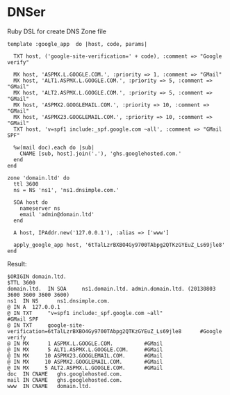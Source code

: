 DNSer
=====

Ruby DSL for create DNS Zone file

    template :google_app  do |host, code, params|
    
      TXT host, ('google-site-verification=' + code), :comment => "Google verify"
    
      MX host, 'ASPMX.L.GOOGLE.COM.', :priority => 1, :comment => "GMail"
      MX host, 'ALT1.ASPMX.L.GOOGLE.COM.', :priority => 5, :comment => "GMail"
      MX host, 'ALT2.ASPMX.L.GOOGLE.COM.', :priority => 5, :comment => "GMail"
      MX host, 'ASPMX2.GOOGLEMAIL.COM.', :priority => 10, :comment => "GMail"
      MX host, 'ASPMX23.GOOGLEMAIL.COM.', :priority => 10, :comment => "GMail"
      TXT host, 'v=spf1 include:_spf.google.com ~all', :comment => "GMail SPF"
    
      %w(mail doc).each do |sub|
    	CNAME [sub, host].join('.'), 'ghs.googlehosted.com.'
      end
    end
    
    zone 'domain.ltd' do
      ttl 3600
      ns = NS 'ns1', 'ns1.dnsimple.com.'
    
      SOA host do
    	nameserver ns
    	email 'admin@domain.ltd'
      end
    
      A host, IPAddr.new('127.0.0.1'), :alias => ['www']
    
      apply_google_app host, '6tTalLzrBXBO4Gy9700TAbpg2QTKzGYEuZ_Ls69jle8'
    end
   
Result:

    $ORIGIN domain.ltd.
    $TTL 3600
    domain.ltd.  IN SOA  	ns1.domain.ltd. admin.domain.ltd. (20130803 3600 3600 3600 3600)
    ns1  IN NS   	ns1.dnsimple.com.   
    @ IN A	127.0.0.1   
    @ IN TXT     "v=spf1 include:_spf.google.com ~all"                                  #GMail SPF
    @ IN TXT     google-site-verification=6tTalLzrBXBO4Gy9700TAbpg2QTKzGYEuZ_Ls69jle8	   #Google verify
    @ IN MX      1 ASPMX.L.GOOGLE.COM.   	    #GMail
    @ IN MX      5 ALT1.ASPMX.L.GOOGLE.COM.  	#GMail
    @ IN MX   	10 ASPMX23.GOOGLEMAIL.COM.  	#GMail
    @ IN MX   	10 ASPMX2.GOOGLEMAIL.COM.   	#GMail
    @ IN MX   	5 ALT2.ASPMX.L.GOOGLE.COM.  	#GMail
    doc  IN CNAME	ghs.googlehosted.com.   
    mail IN CNAME	ghs.googlehosted.com.   
    www  IN CNAME	domain.ltd. 
    